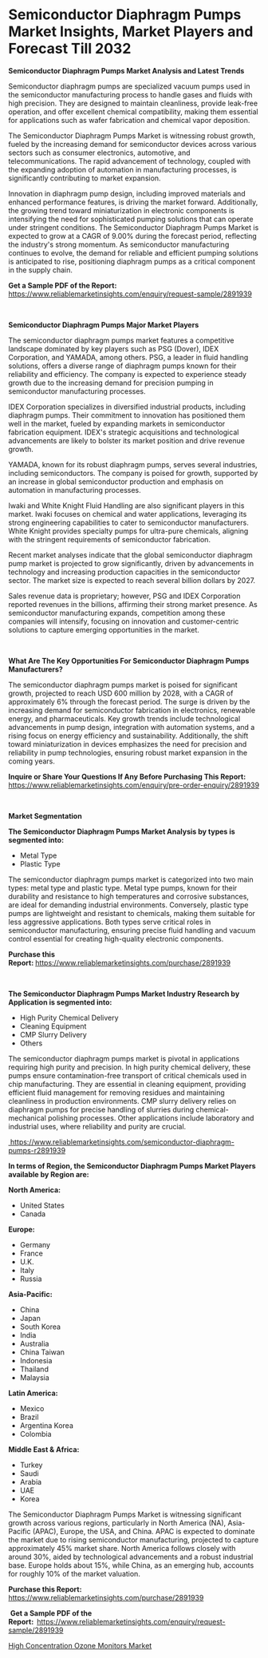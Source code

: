 <p><h1>Semiconductor Diaphragm Pumps Market Insights, Market Players and Forecast Till 2032</h1></p><p><strong>Semiconductor Diaphragm Pumps Market Analysis and Latest Trends</strong></p>
<p><p>Semiconductor diaphragm pumps are specialized vacuum pumps used in the semiconductor manufacturing process to handle gases and fluids with high precision. They are designed to maintain cleanliness, provide leak-free operation, and offer excellent chemical compatibility, making them essential for applications such as wafer fabrication and chemical vapor deposition.</p><p>The Semiconductor Diaphragm Pumps Market is witnessing robust growth, fueled by the increasing demand for semiconductor devices across various sectors such as consumer electronics, automotive, and telecommunications. The rapid advancement of technology, coupled with the expanding adoption of automation in manufacturing processes, is significantly contributing to market expansion.</p><p>Innovation in diaphragm pump design, including improved materials and enhanced performance features, is driving the market forward. Additionally, the growing trend toward miniaturization in electronic components is intensifying the need for sophisticated pumping solutions that can operate under stringent conditions. The Semiconductor Diaphragm Pumps Market is expected to grow at a CAGR of 9.00% during the forecast period, reflecting the industry's strong momentum. As semiconductor manufacturing continues to evolve, the demand for reliable and efficient pumping solutions is anticipated to rise, positioning diaphragm pumps as a critical component in the supply chain.</p></p>
<p><strong>Get a Sample PDF of the Report:&nbsp;</strong> <a href="https://www.reliablemarketinsights.com/enquiry/request-sample/2891939?utm_campaign=3289&utm_medium=2&utm_source=Github&utm_content=ia&utm_term=14032025&utm_id=semiconductor-diaphragm-pumps">https://www.reliablemarketinsights.com/enquiry/request-sample/2891939</a></p>
<p>&nbsp;</p>
<p><strong>Semiconductor Diaphragm Pumps Major Market Players</strong></p>
<p><p>The semiconductor diaphragm pumps market features a competitive landscape dominated by key players such as PSG (Dover), IDEX Corporation, and YAMADA, among others. PSG, a leader in fluid handling solutions, offers a diverse range of diaphragm pumps known for their reliability and efficiency. The company is expected to experience steady growth due to the increasing demand for precision pumping in semiconductor manufacturing processes.</p><p>IDEX Corporation specializes in diversified industrial products, including diaphragm pumps. Their commitment to innovation has positioned them well in the market, fueled by expanding markets in semiconductor fabrication equipment. IDEX's strategic acquisitions and technological advancements are likely to bolster its market position and drive revenue growth.</p><p>YAMADA, known for its robust diaphragm pumps, serves several industries, including semiconductors. The company is poised for growth, supported by an increase in global semiconductor production and emphasis on automation in manufacturing processes.</p><p>Iwaki and White Knight Fluid Handling are also significant players in this market. Iwaki focuses on chemical and water applications, leveraging its strong engineering capabilities to cater to semiconductor manufacturers. White Knight provides specialty pumps for ultra-pure chemicals, aligning with the stringent requirements of semiconductor fabrication.</p><p>Recent market analyses indicate that the global semiconductor diaphragm pump market is projected to grow significantly, driven by advancements in technology and increasing production capacities in the semiconductor sector. The market size is expected to reach several billion dollars by 2027.</p><p>Sales revenue data is proprietary; however, PSG and IDEX Corporation reported revenues in the billions, affirming their strong market presence. As semiconductor manufacturing expands, competition among these companies will intensify, focusing on innovation and customer-centric solutions to capture emerging opportunities in the market.</p></p>
<p>&nbsp;</p>
<p><strong>What Are The Key Opportunities For Semiconductor Diaphragm Pumps Manufacturers?</strong></p>
<p><p>The semiconductor diaphragm pumps market is poised for significant growth, projected to reach USD 600 million by 2028, with a CAGR of approximately 6% through the forecast period. The surge is driven by the increasing demand for semiconductor fabrication in electronics, renewable energy, and pharmaceuticals. Key growth trends include technological advancements in pump design, integration with automation systems, and a rising focus on energy efficiency and sustainability. Additionally, the shift toward miniaturization in devices emphasizes the need for precision and reliability in pump technologies, ensuring robust market expansion in the coming years.</p></p>
<p><strong>Inquire or Share Your Questions If Any Before Purchasing This Report:</strong> <a href="https://www.reliablemarketinsights.com/enquiry/pre-order-enquiry/2891939?utm_campaign=3289&utm_medium=2&utm_source=Github&utm_content=ia&utm_term=14032025&utm_id=semiconductor-diaphragm-pumps">https://www.reliablemarketinsights.com/enquiry/pre-order-enquiry/2891939</a></p>
<p>&nbsp;</p>
<p><strong>Market Segmentation</strong></p>
<p><strong>The Semiconductor Diaphragm Pumps Market Analysis by types is segmented into:</strong></p>
<p><ul><li> Metal Type</li><li>Plastic Type</li></ul></p>
<p><p>The semiconductor diaphragm pumps market is categorized into two main types: metal type and plastic type. Metal type pumps, known for their durability and resistance to high temperatures and corrosive substances, are ideal for demanding industrial environments. Conversely, plastic type pumps are lightweight and resistant to chemicals, making them suitable for less aggressive applications. Both types serve critical roles in semiconductor manufacturing, ensuring precise fluid handling and vacuum control essential for creating high-quality electronic components.</p></p>
<p><strong>Purchase this Report:&nbsp;</strong><a href="https://www.reliablemarketinsights.com/purchase/2891939?utm_campaign=3289&utm_medium=2&utm_source=Github&utm_content=ia&utm_term=14032025&utm_id=semiconductor-diaphragm-pumps">https://www.reliablemarketinsights.com/purchase/2891939</a></p>
<p>&nbsp;</p>
<p><strong>The Semiconductor Diaphragm Pumps Market Industry Research by Application is segmented into:</strong></p>
<p><ul><li>High Purity Chemical Delivery</li><li>Cleaning Equipment</li><li>CMP Slurry Delivery</li><li>Others</li></ul></p>
<p><p>The semiconductor diaphragm pumps market is pivotal in applications requiring high purity and precision. In high purity chemical delivery, these pumps ensure contamination-free transport of critical chemicals used in chip manufacturing. They are essential in cleaning equipment, providing efficient fluid management for removing residues and maintaining cleanliness in production environments. CMP slurry delivery relies on diaphragm pumps for precise handling of slurries during chemical-mechanical polishing processes. Other applications include laboratory and industrial uses, where reliability and purity are crucial.</p></p>
<p><a href="https://www.reliablemarketinsights.com/semiconductor-diaphragm-pumps-r2891939?utm_campaign=3289&utm_medium=2&utm_source=Github&utm_content=ia&utm_term=14032025&utm_id=semiconductor-diaphragm-pumps">&nbsp;https://www.reliablemarketinsights.com/semiconductor-diaphragm-pumps-r2891939</a></p>
<p><strong>In terms of Region, the Semiconductor Diaphragm Pumps Market Players available by Region are:</strong></p>
<p>
    <p> <strong> North America: </strong>
        <ul>
            <li>United States</li>
            <li>Canada</li>
        </ul>
        </p> 
    <p> <strong> Europe: </strong>
        <ul>
            <li>Germany</li>
            <li>France</li>
            <li>U.K.</li>
            <li>Italy</li>
            <li>Russia</li>
        </ul>
        </p> 
    <p> <strong> Asia-Pacific: </strong>
        <ul>
            <li>China</li>
            <li>Japan</li>
            <li>South Korea</li>
            <li>India</li>
            <li>Australia</li>
            <li>China Taiwan</li>
            <li>Indonesia</li>
            <li>Thailand</li>
            <li>Malaysia</li>
        </ul>
        </p> 
    <p> <strong> Latin America: </strong>
        <ul>
            <li>Mexico</li>
            <li>Brazil</li>
            <li>Argentina Korea</li>
            <li>Colombia</li>
        </ul>
        </p> 
    <p> <strong> Middle East & Africa: </strong>
        <ul>
            <li>Turkey</li>
            <li>Saudi</li>
            <li>Arabia</li>
            <li>UAE</li>
            <li>Korea</li>
        </ul>
    </p>
    </p>
<p><p>The Semiconductor Diaphragm Pumps Market is witnessing significant growth across various regions, particularly in North America (NA), Asia-Pacific (APAC), Europe, the USA, and China. APAC is expected to dominate the market due to rising semiconductor manufacturing, projected to capture approximately 45% market share. North America follows closely with around 30%, aided by technological advancements and a robust industrial base. Europe holds about 15%, while China, as an emerging hub, accounts for roughly 10% of the market valuation.</p></p>
<p><strong>Purchase this Report: </strong><a href="https://www.reliablemarketinsights.com/purchase/2891939?utm_campaign=3289&utm_medium=2&utm_source=Github&utm_content=ia&utm_term=14032025&utm_id=semiconductor-diaphragm-pumps">https://www.reliablemarketinsights.com/purchase/2891939</a></p>
<p>&nbsp;<strong>Get a Sample PDF of the Report:&nbsp;&nbsp;</strong><a href="https://www.reliablemarketinsights.com/enquiry/request-sample/2891939?utm_campaign=3289&utm_medium=2&utm_source=Github&utm_content=ia&utm_term=14032025&utm_id=semiconductor-diaphragm-pumps">https://www.reliablemarketinsights.com/enquiry/request-sample/2891939</a></p>
<p><strong></strong></p>
<p><p><a href="https://github.com/shadnfamoza/Market-Research-Report-List-1/blob/main/high-concentration-ozone-monitors-market.md?utm_campaign=3289&utm_medium=2&utm_source=Github&utm_content=ia&utm_term=14032025&utm_id=semiconductor-diaphragm-pumps">High Concentration Ozone Monitors Market</a></p></p>